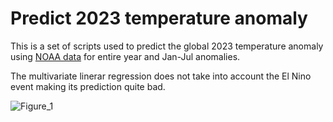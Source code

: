 # Predict 2023 temperature anomaly
This is a set of scripts used to predict the global 2023 temperature anomaly using [NOAA data](https://www.ncei.noaa.gov/access/monitoring/climate-at-a-glance/global/time-series) for entire year and Jan-Jul anomalies.

The multivariate linerar regression does not take into account the El Nino event making its prediction quite bad.

![Figure_1](https://github.com/Audun97/predict-2023-temp-anomaly/assets/54212723/2368e543-cd1f-463f-8d63-50bf22224d1f)
